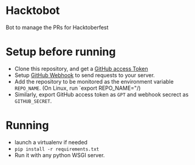 # Hacktobot
Bot to manage the PRs for Hacktoberfest

# Setup before running
- Clone this repository, and get a [GitHub access Token](https://docs.github.com/en/authentication/keeping-your-account-and-data-secure/creating-a-personal-access-token)
- Setup [GitHub Webhook](https://docs.github.com/en/developers/webhooks-and-events/webhooks/about-webhooks) to send requests to your server.
- Add the repository to be monitored as the environment variable `REPO_NAME`. (On Linux, run `export REPO_NAME="<username>/<repository>)
- Similarly, export GitHub access token as `GPT` and webhook secrect as `GITHUB_SECRET`.

# Running
- launch a virtualenv if needed
- `pip install -r requirements.txt`
- Run it with any python WSGI server.